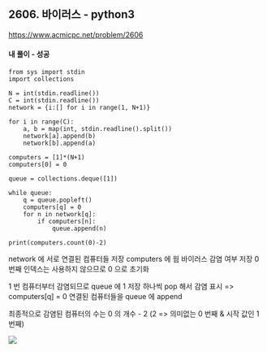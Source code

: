## 2606. 바이러스 - python3
https://www.acmicpc.net/problem/2606

#### 내 풀이 - 성공
```
from sys import stdin
import collections

N = int(stdin.readline())
C = int(stdin.readline())
network = {i:[] for i in range(1, N+1)}

for i in range(C):
    a, b = map(int, stdin.readline().split())
    network[a].append(b)
    network[b].append(a)

computers = [1]*(N+1)
computers[0] = 0

queue = collections.deque([1])

while queue:
    q = queue.popleft()
    computers[q] = 0
    for n in network[q]:
        if computers[n]:
            queue.append(n)

print(computers.count(0)-2)
```
network 에 서로 연결된 컴퓨터들 저장
computers 에 웜 바이러스 감염 여부 저장
0 번째 인덱스는 사용하지 않으므로 0 으로 초기화

1 번 컴퓨터부터 감염되므로 queue 에 1 저장
하나씩 pop 해서 감염 표시 => computers[q] = 0
연결된 컴퓨터들을 queue 에 append

최종적으로 감염된 컴퓨터의 수는 0 의 개수 - 2
(2 => 의미없는 0 번째 & 시작 값인 1 번째)

![](https://images.velog.io/images/jsh5408/post/0487af0e-41e2-4f15-9b55-f3890570ad41/image.png)
